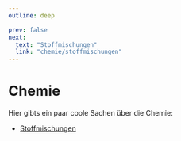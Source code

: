 ```yaml
---
outline: deep

prev: false
next:
  text: "Stoffmischungen"
  link: "chemie/stoffmischungen"
---
```


# Chemie

Hier gibts ein paar coole Sachen über die Chemie:

- [Stoffmischungen](stoffmischungen)
